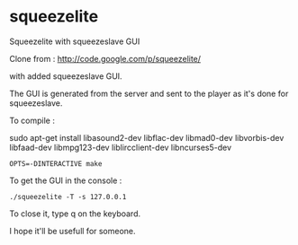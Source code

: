 squeezelite
===========

Squeezelite with squeezeslave GUI

Clone from : http://code.google.com/p/squeezelite/

with added squeezeslave GUI.



The GUI is generated from the server and sent to the player as it's done for squeezeslave.



To compile :

sudo apt-get install libasound2-dev libflac-dev libmad0-dev libvorbis-dev libfaad-dev libmpg123-dev liblircclient-dev libncurses5-dev

	OPTS=-DINTERACTIVE make

To get the GUI in the console :

	./squeezelite -T -s 127.0.0.1

To close it, type q on the keyboard.

I hope it'll be usefull for someone.
